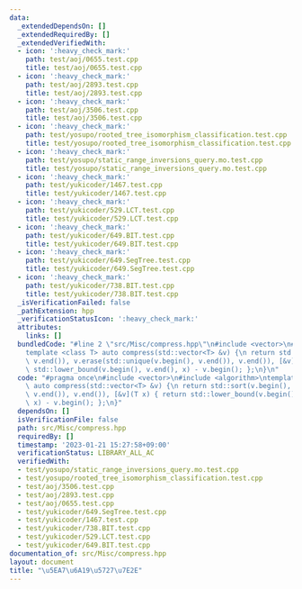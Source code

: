 ```yaml
---
data:
  _extendedDependsOn: []
  _extendedRequiredBy: []
  _extendedVerifiedWith:
  - icon: ':heavy_check_mark:'
    path: test/aoj/0655.test.cpp
    title: test/aoj/0655.test.cpp
  - icon: ':heavy_check_mark:'
    path: test/aoj/2893.test.cpp
    title: test/aoj/2893.test.cpp
  - icon: ':heavy_check_mark:'
    path: test/aoj/3506.test.cpp
    title: test/aoj/3506.test.cpp
  - icon: ':heavy_check_mark:'
    path: test/yosupo/rooted_tree_isomorphism_classification.test.cpp
    title: test/yosupo/rooted_tree_isomorphism_classification.test.cpp
  - icon: ':heavy_check_mark:'
    path: test/yosupo/static_range_inversions_query.mo.test.cpp
    title: test/yosupo/static_range_inversions_query.mo.test.cpp
  - icon: ':heavy_check_mark:'
    path: test/yukicoder/1467.test.cpp
    title: test/yukicoder/1467.test.cpp
  - icon: ':heavy_check_mark:'
    path: test/yukicoder/529.LCT.test.cpp
    title: test/yukicoder/529.LCT.test.cpp
  - icon: ':heavy_check_mark:'
    path: test/yukicoder/649.BIT.test.cpp
    title: test/yukicoder/649.BIT.test.cpp
  - icon: ':heavy_check_mark:'
    path: test/yukicoder/649.SegTree.test.cpp
    title: test/yukicoder/649.SegTree.test.cpp
  - icon: ':heavy_check_mark:'
    path: test/yukicoder/738.BIT.test.cpp
    title: test/yukicoder/738.BIT.test.cpp
  _isVerificationFailed: false
  _pathExtension: hpp
  _verificationStatusIcon: ':heavy_check_mark:'
  attributes:
    links: []
  bundledCode: "#line 2 \"src/Misc/compress.hpp\"\n#include <vector>\n#include <algorithm>\n\
    template <class T> auto compress(std::vector<T> &v) {\n return std::sort(v.begin(),\
    \ v.end()), v.erase(std::unique(v.begin(), v.end()), v.end()), [&v](T x) { return\
    \ std::lower_bound(v.begin(), v.end(), x) - v.begin(); };\n}\n"
  code: "#pragma once\n#include <vector>\n#include <algorithm>\ntemplate <class T>\
    \ auto compress(std::vector<T> &v) {\n return std::sort(v.begin(), v.end()), v.erase(std::unique(v.begin(),\
    \ v.end()), v.end()), [&v](T x) { return std::lower_bound(v.begin(), v.end(),\
    \ x) - v.begin(); };\n}"
  dependsOn: []
  isVerificationFile: false
  path: src/Misc/compress.hpp
  requiredBy: []
  timestamp: '2023-01-21 15:27:58+09:00'
  verificationStatus: LIBRARY_ALL_AC
  verifiedWith:
  - test/yosupo/static_range_inversions_query.mo.test.cpp
  - test/yosupo/rooted_tree_isomorphism_classification.test.cpp
  - test/aoj/3506.test.cpp
  - test/aoj/2893.test.cpp
  - test/aoj/0655.test.cpp
  - test/yukicoder/649.SegTree.test.cpp
  - test/yukicoder/1467.test.cpp
  - test/yukicoder/738.BIT.test.cpp
  - test/yukicoder/529.LCT.test.cpp
  - test/yukicoder/649.BIT.test.cpp
documentation_of: src/Misc/compress.hpp
layout: document
title: "\u5EA7\u6A19\u5727\u7E2E"
---
```

